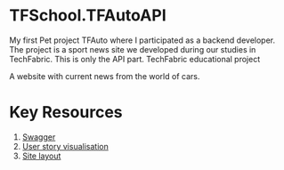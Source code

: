 # TFSchool.TFAutoAPI

My first Pet project TFAuto where I participated as a backend developer. The project is a sport news site we developed during our studies in TechFabric. This is only the API part.
TechFabric educational project

A website with current news from the world of cars.

# Key Resources

1. [Swagger](https://qa-api-tfauto.azurewebsites.net/swagger/index.html)
2. [User story visualisation](https://www.figma.com/file/RQSME2llRWWMWms2aFbvMI/TF-School-Pet-Projects?type=design&node-id=151-3086&mode=design)
3. [Site layout](https://www.figma.com/file/RQSME2llRWWMWms2aFbvMI/TF-School-Pet-Projects?type=design&node-id=268-7487&mode=design) 
